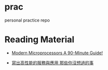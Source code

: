 # prac
personal practice repo


# Reading Material 
* [Modern Microprocessors
A 90-Minute Guide!](http://www.lighterra.com/papers/modernmicroprocessors/)

* [寫出高性能的服務與應用 那些你沒想過的事](http://www.slideshare.net/ChiehYu2/ss-65262603)